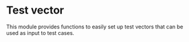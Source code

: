
# Test vector

This module provides functions to easily set up test vectors that can be used as input to test cases.
